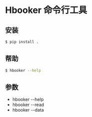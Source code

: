 # Hbooker 命令行工具

## 安装

```bash
$ pip install .
```

## 帮助

```bash
$ hbooker --help
```

## 参数
 
- hbooker --help
- hbooker --read 
- hbooker --data <data>
